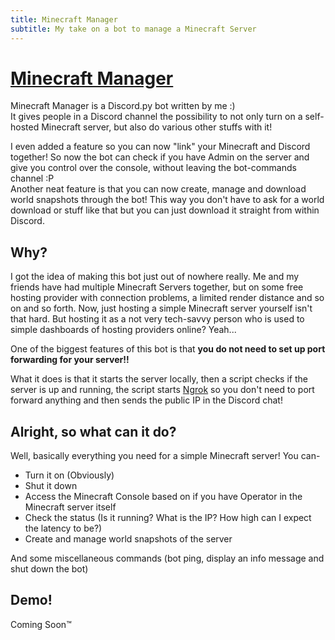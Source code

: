 ```yaml
---
title: Minecraft Manager
subtitle: My take on a bot to manage a Minecraft Server
---
```


# [Minecraft Manager](https://github.com/Yuri010/Minecraft-Manager)
Minecraft Manager is a Discord.py bot written by me :)\
It gives people in a Discord channel the possibility to not only turn on a self-hosted Minecraft server, but also do various other stuffs with it!

I even added a feature so you can now "link" your Minecraft and Discord together! So now the bot can check if you have Admin on the server and give you control over the console, without leaving the bot-commands channel :P\
Another neat feature is that you can now create, manage and download world snapshots through the bot! This way you don't have to ask for a world download or stuff like that but you can just download it straight from within Discord.

## Why?
I got the idea of making this bot just out of nowhere really. Me and my friends have had multiple Minecraft Servers together, but on some free hosting provider with connection problems, a limited render distance and so on and so forth.
Now, just hosting a simple Minecraft server yourself isn't that hard. But hosting it as a not very tech-savvy person who is used to simple dashboards of hosting providers online? Yeah...

One of the biggest features of this bot is that **you do not need to set up port forwarding for your server!!**

What it does is that it starts the server locally, then a script checks if the server is up and running, the script starts [Ngrok](https://ngrok.com/) so you don't need to port forward anything and then sends the public IP in the Discord chat!

## Alright, so what can it do?
Well, basically everything you need for a simple Minecraft server!
You can-
- Turn it on (Obviously)
- Shut it down
- Access the Minecraft Console based on if you have Operator in the Minecraft server itself
- Check the status (Is it running? What is the IP? How high can I expect the latency to be?)
- Create and manage world snapshots of the server

And some miscellaneous commands (bot ping, display an info message and shut down the bot)

## Demo!
Coming Soon:tm:
